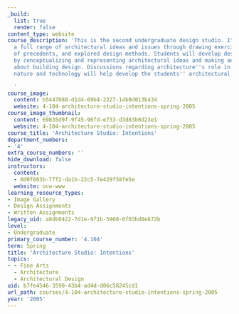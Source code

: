 ```yaml
---
_build:
  list: true
  render: false
content_type: website
course_description: 'This is the second undergraduate design studio. It introduces
  a full range of architectural ideas and issues through drawing exercises, analyses
  of precedents, and explored design methods. Students will develop design skills
  by conceptualizing and representing architectural ideas and making aesthetic judgments
  about building design. Discussions regarding architecture''s role in mediating culture,
  nature and technology will help develop the students'' architectural vocabulary.

  '
course_image:
  content: b5447088-d1d4-69b4-2327-14b9d013b434
  website: 4-104-architecture-studio-intentions-spring-2005
course_image_thumbnail:
  content: 69835d9f-9f45-90fd-e733-d3d83b0d23e1
  website: 4-104-architecture-studio-intentions-spring-2005
course_title: 'Architecture Studio: Intentions'
department_numbers:
- '4'
extra_course_numbers: ''
hide_download: false
instructors:
  content:
  - 0d0f603b-77f2-da1b-22c5-7e429f58fe5e
  website: ocw-www
learning_resource_types:
- Image Gallery
- Design Assignments
- Written Assignments
legacy_uid: a8db0422-7d1e-9f1b-5960-6f03bd8e672b
level:
- Undergraduate
primary_course_number: '4.104'
term: Spring
title: 'Architecture Studio: Intentions'
topics:
- - Fine Arts
  - Architecture
  - Architectural Design
uid: b7fe4546-3590-43b4-ad4d-d86c58245cd1
url_path: courses/4-104-architecture-studio-intentions-spring-2005
year: '2005'
---
```

